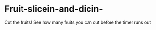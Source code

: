 # Fruit-slicein-and-dicin-
Cut the fruits! See how many fruits you can cut before the timer runs out
